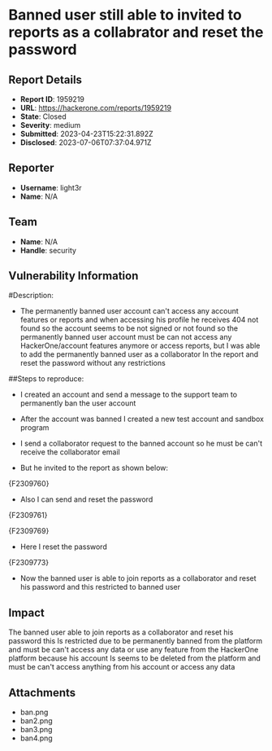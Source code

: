 # Banned user still able to invited to reports as a collabrator and reset the password

## Report Details
- **Report ID**: 1959219
- **URL**: https://hackerone.com/reports/1959219
- **State**: Closed
- **Severity**: medium
- **Submitted**: 2023-04-23T15:22:31.892Z
- **Disclosed**: 2023-07-06T07:37:04.971Z

## Reporter
- **Username**: light3r
- **Name**: N/A

## Team
- **Name**: N/A
- **Handle**: security

## Vulnerability Information
#Description:

* The permanently banned user account can't access any account features or reports and when accessing his profile he receives 404 not found so the account seems to be not signed or not found so the permanently banned user account must be can not access any HackerOne/account features anymore or access reports, but I was able to add the permanently banned user as a collaborator In the report and reset the password without any restrictions

##Steps to reproduce:

* I created an account and send a message to the support team to permanently ban the user account 

* After the account was banned I created a new test account and sandbox program 

* I send a collaborator request to the banned account so he must be can't receive the collaborator email

* But he invited to the report as shown below:

{F2309760}

* Also I can send and reset the password

{F2309761}

{F2309769}

* Here I reset the password

{F2309773}

* Now the banned user is able to join reports as a collaborator and reset his password and this restricted to banned user

## Impact

The banned user able to join reports as a collaborator and reset his password this Is restricted due to be permanently banned from the platform and must be can't access any data or use any feature from the HackerOne platform because his account Is seems to be deleted from the platform and must be can't access anything from his account or access any data

## Attachments
- ban.png
- ban2.png
- ban3.png
- ban4.png
